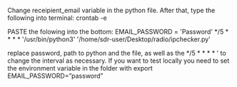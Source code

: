 ﻿Change receipient_email variable in the python file. After that, type the following into terminal:
crontab -e

PASTE the folowing into the bottom:
EMAIL_PASSWORD = 'Password'
*/5 * * * * '/usr/bin/python3' '/home/sdr-user/Desktop/radio/ipchecker.py'

replace password, path to python and the file, as well as the */5 * * * * ' to change the interval as necessary. 
If you want to test locally you need to set the environment variable in the folder with export EMAIL_PASSWORD=”password”
